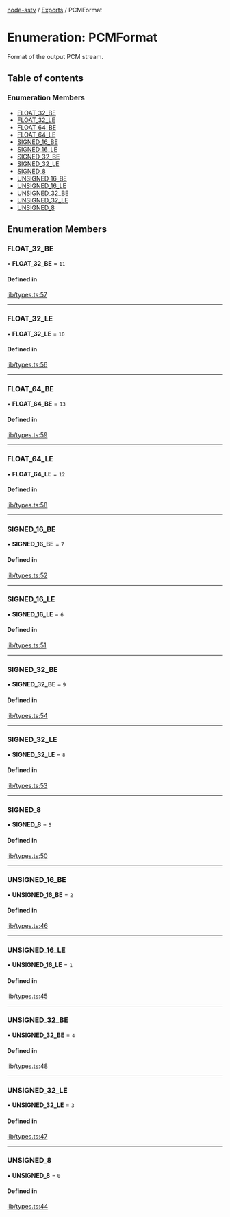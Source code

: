 [node-sstv](../README.md) / [Exports](../modules.md) / PCMFormat

# Enumeration: PCMFormat

Format of the output PCM stream.

## Table of contents

### Enumeration Members

- [FLOAT\_32\_BE](PCMFormat.md#float_32_be)
- [FLOAT\_32\_LE](PCMFormat.md#float_32_le)
- [FLOAT\_64\_BE](PCMFormat.md#float_64_be)
- [FLOAT\_64\_LE](PCMFormat.md#float_64_le)
- [SIGNED\_16\_BE](PCMFormat.md#signed_16_be)
- [SIGNED\_16\_LE](PCMFormat.md#signed_16_le)
- [SIGNED\_32\_BE](PCMFormat.md#signed_32_be)
- [SIGNED\_32\_LE](PCMFormat.md#signed_32_le)
- [SIGNED\_8](PCMFormat.md#signed_8)
- [UNSIGNED\_16\_BE](PCMFormat.md#unsigned_16_be)
- [UNSIGNED\_16\_LE](PCMFormat.md#unsigned_16_le)
- [UNSIGNED\_32\_BE](PCMFormat.md#unsigned_32_be)
- [UNSIGNED\_32\_LE](PCMFormat.md#unsigned_32_le)
- [UNSIGNED\_8](PCMFormat.md#unsigned_8)

## Enumeration Members

### FLOAT\_32\_BE

• **FLOAT\_32\_BE** = ``11``

#### Defined in

[lib/types.ts:57](https://github.com/vignedev/node-sstv/blob/f2bf1d9/lib/types.ts#L57)

___

### FLOAT\_32\_LE

• **FLOAT\_32\_LE** = ``10``

#### Defined in

[lib/types.ts:56](https://github.com/vignedev/node-sstv/blob/f2bf1d9/lib/types.ts#L56)

___

### FLOAT\_64\_BE

• **FLOAT\_64\_BE** = ``13``

#### Defined in

[lib/types.ts:59](https://github.com/vignedev/node-sstv/blob/f2bf1d9/lib/types.ts#L59)

___

### FLOAT\_64\_LE

• **FLOAT\_64\_LE** = ``12``

#### Defined in

[lib/types.ts:58](https://github.com/vignedev/node-sstv/blob/f2bf1d9/lib/types.ts#L58)

___

### SIGNED\_16\_BE

• **SIGNED\_16\_BE** = ``7``

#### Defined in

[lib/types.ts:52](https://github.com/vignedev/node-sstv/blob/f2bf1d9/lib/types.ts#L52)

___

### SIGNED\_16\_LE

• **SIGNED\_16\_LE** = ``6``

#### Defined in

[lib/types.ts:51](https://github.com/vignedev/node-sstv/blob/f2bf1d9/lib/types.ts#L51)

___

### SIGNED\_32\_BE

• **SIGNED\_32\_BE** = ``9``

#### Defined in

[lib/types.ts:54](https://github.com/vignedev/node-sstv/blob/f2bf1d9/lib/types.ts#L54)

___

### SIGNED\_32\_LE

• **SIGNED\_32\_LE** = ``8``

#### Defined in

[lib/types.ts:53](https://github.com/vignedev/node-sstv/blob/f2bf1d9/lib/types.ts#L53)

___

### SIGNED\_8

• **SIGNED\_8** = ``5``

#### Defined in

[lib/types.ts:50](https://github.com/vignedev/node-sstv/blob/f2bf1d9/lib/types.ts#L50)

___

### UNSIGNED\_16\_BE

• **UNSIGNED\_16\_BE** = ``2``

#### Defined in

[lib/types.ts:46](https://github.com/vignedev/node-sstv/blob/f2bf1d9/lib/types.ts#L46)

___

### UNSIGNED\_16\_LE

• **UNSIGNED\_16\_LE** = ``1``

#### Defined in

[lib/types.ts:45](https://github.com/vignedev/node-sstv/blob/f2bf1d9/lib/types.ts#L45)

___

### UNSIGNED\_32\_BE

• **UNSIGNED\_32\_BE** = ``4``

#### Defined in

[lib/types.ts:48](https://github.com/vignedev/node-sstv/blob/f2bf1d9/lib/types.ts#L48)

___

### UNSIGNED\_32\_LE

• **UNSIGNED\_32\_LE** = ``3``

#### Defined in

[lib/types.ts:47](https://github.com/vignedev/node-sstv/blob/f2bf1d9/lib/types.ts#L47)

___

### UNSIGNED\_8

• **UNSIGNED\_8** = ``0``

#### Defined in

[lib/types.ts:44](https://github.com/vignedev/node-sstv/blob/f2bf1d9/lib/types.ts#L44)
